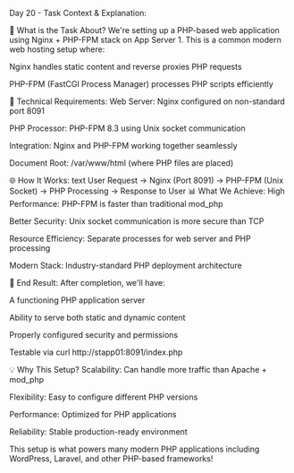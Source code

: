 Day 20 - Task Context & Explanation:

🎯 What is the Task About?
We're setting up a PHP-based web application using Nginx + PHP-FPM stack on App Server 1. This is a common modern web hosting setup where:

Nginx handles static content and reverse proxies PHP requests

PHP-FPM (FastCGI Process Manager) processes PHP scripts efficiently

🔧 Technical Requirements:
Web Server: Nginx configured on non-standard port 8091

PHP Processor: PHP-FPM 8.3 using Unix socket communication

Integration: Nginx and PHP-FPM working together seamlessly

Document Root: /var/www/html (where PHP files are placed)

🌐 How It Works:
text
User Request → Nginx (Port 8091) → PHP-FPM (Unix Socket) → PHP Processing → Response to User
📊 What We Achieve:
High Performance: PHP-FPM is faster than traditional mod_php

Better Security: Unix socket communication is more secure than TCP

Resource Efficiency: Separate processes for web server and PHP processing

Modern Stack: Industry-standard PHP deployment architecture

🚀 End Result:
After completion, we'll have:

A functioning PHP application server

Ability to serve both static and dynamic content

Properly configured security and permissions

Testable via curl http://stapp01:8091/index.php

💡 Why This Setup?
Scalability: Can handle more traffic than Apache + mod_php

Flexibility: Easy to configure different PHP versions

Performance: Optimized for PHP applications

Reliability: Stable production-ready environment

This setup is what powers many modern PHP applications including WordPress, Laravel, and other PHP-based frameworks!

